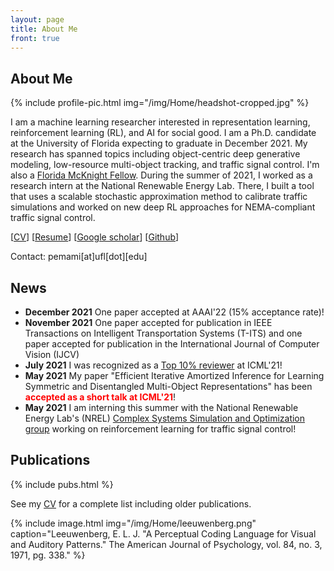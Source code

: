 ```yaml
---
layout: page
title: About Me
front: true
---
```



## About Me

{%
    include profile-pic.html
    img="/img/Home/headshot-cropped.jpg"
%}

I am a machine learning researcher interested in representation learning, reinforcement learning (RL), and AI for social good. I am a Ph.D. candidate at the University of Florida expecting to graduate in December 2021. My research has spanned topics including object-centric deep generative modeling, low-resource multi-object tracking, and traffic signal control. I'm also a [Florida McKnight Fellow](http://fefonline.org/mdf.html). During the summer of 2021, I worked as a research intern at the National Renewable Energy Lab. There, I built a tool that uses a scalable stochastic approximation method to calibrate traffic simulations and worked on new deep RL approaches for NEMA-compliant traffic signal control.

[[CV](pdfs/cv.pdf)] [[Resume](pdfs/resume.pdf)] [[Google scholar](https://scholar.google.com/citations?user=WSU6_r0AAAAJ&hl=en)] [[Github](https://github.com/pemami4911)]

Contact: pemami[at]ufl[dot][edu]


## News

* **December 2021** One paper accepted at AAAI'22 (15% acceptance rate)!
* **November 2021** One paper accepted for publication in IEEE Transactions on Intelligent Transportation Systems (T-ITS) and one paper accepted for publication in the International Journal of Computer Vision (IJCV)
* **July 2021** I was recognized as a [Top 10% reviewer](https://icml.cc/Conferences/2021/Reviewers) at ICML'21!
* **May 2021** My paper "Efficient Iterative Amortized Inference for Learning Symmetric and Disentangled Multi-Object Representations" has been <span style="color:red">**accepted as a short talk at ICML'21**</span>! 
* **May 2021** I am interning this summer with the National Renewable Energy Lab's (NREL) [Complex Systems Simulation and Optimization group](https://www.nrel.gov/computational-science/complex-systems-simulation-optimization.html) working on reinforcement learning for traffic signal control!


## Publications

{%
    include pubs.html
%}

See my [CV](pdfs/cv.pdf) for a complete list including older publications.

{%
    include image.html
    img="/img/Home/leeuwenberg.png"
    caption="Leeuwenberg, E. L. J. \"A Perceptual Coding Language for Visual and Auditory Patterns.\" The American Journal of Psychology, vol. 84, no. 3, 1971, pg. 338."
%}
